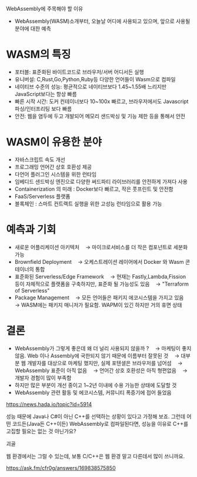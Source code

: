 WebAssembly에 주목해야 할 이유

	
- WebAssembly(WASM)소개부터, 오늘날 어디에 사용되고 있으며, 앞으로 사용될 분야에 대한 예측
# WASM의 특징
- 포터블: 표준화된 바이트코드로 브라우저/서버 어디서든 실행
- 유니버설: C,Rust,Go,Python,Ruby등 다양한 언어들이 Wasm으로 컴파일
- 네이티브 수준의 성능: 평균적으로 네이티브보다 1.45~1.55배 느리지만 JavaScript보다는 항상 빠름
- 빠른 시작 시간: 도커 컨테이너보다 10~100x 빠르고, 브라우저에서도 Javascript 파싱/인터프리팅 보다 빠름
- 안전: 웹을 염두에 두고 개발되어 메모리 샌드박싱 및 기능 제한 등을 통해서 안전

# WASM이 유용한 분야
- 자바스크립트 속도 개선
- 프로그래밍 언어간 상호 호환성 제공
- 다언어 플러그인 시스템을 위한 런타임
- 임베디드 샌드박싱 엔진으로 다양한 써드파티 라이브러리를 안전하게 가져다 사용
- Containerization 의 미래 : Docker보다 빠르고, 작은 풋프린트 및 안전함
- FaaS/Serverless 플랫폼
- 블록체인 : 스마트 컨트랙트 실행을 위한 고성능 런타임으로 활용 가능

# 예측과 기회
- 새로운 어플리케이션 아키텍처
ㅤ→ 마이크로서비스를 더 작은 컴포넌트로 세분화 가능
- Brownfield Deployment
ㅤ→ 오케스트레이션 레이어에서 Docker 와 Wasm 콘테이너의 통합
- 표준화된 Serverless/Edge Framework
ㅤ→ 현재는 Fastly,Lambda,Fission 등이 자체적으로 플랫폼을 구축하지만, 표준화 될 가능성도 있음
ㅤ→ "Terraform of Serverless"
- Package Management
ㅤ→ 모든 언어들은 패키지 에코시스템을 가지고 있음
ㅤ→ WASM에는 패키지 매니저가 필요함. WAPM이 있긴 하지만 거의 휴면 상태

# 결론
- WebAssembly가 그렇게 좋은데 왜 더 널리 사용되지 않을까 ?
ㅤ→ 마케팅이 좋지 않음. Web 이나 Assembly에 국한되지 않기 때문에 이름부터 잘못된 것
ㅤ→ 대부분 웹 개발자를 대상으로 마케팅 했지만, 실제 포텐셜은 브라우저를 넘어섬
ㅤ→ WebAssembly 표준이 아직 없음
ㅤ→ 언어간 상호 호환성은 아직 형편없음
ㅤ→ 개발자 경험이 많이 부족함
- 하지만 많은 부분이 개선 중이고 1~2년 이내에 수용 가능한 상태에 도달할 것
- WebAssembly 관련 활동 및 에코시스템, 커뮤니티 폭증기에 접어 들었음

https://news.hada.io/topic?id=5914


성능 때문에 Java나 C#이 아닌 C++를 선택하는 상황이 있다고 가정해 보죠. 그런데 어떤 코드든(Java든 C++이든) WebAssembly로 컴파일된다면, 성능을 이유로 C++를 고집할 필요는 없는 것 아닌가요?

괴골

웹 환경에서는 그럴 수 있는데, 보통 C/C++은 웹 환경 말고 다른데서 많이 쓰니까요.

https://ask.fm/cfr0g/answers/169838575850


